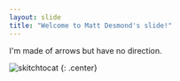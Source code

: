 ```yaml
---
layout: slide
title: "Welcome to Matt Desmond's slide!"
---
```


I'm made of arrows but have no direction. 

![skitchtocat](https://octodex.github.com/images/skitchtocat.png)
{: .center}

